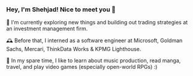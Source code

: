 ### Hey, I'm Shehjad! Nice to meet you 👋

🔭 I'm currently exploring new things and building out trading strategies at an investment management firm.

🕰️ Before that, I interned as a software engineer at Microsoft, Goldman Sachs, Mercari, ThinkData Works & KPMG Lighthouse.

🌱 In my spare time, I like to learn about music production, read manga, travel, and play video games (especially open-world RPGs) :)
